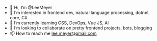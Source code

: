 - 👋 Hi, I’m @LeeMeyer
- 👀 I’m interested in frontend dev, natural language processing, dotnet core, C#
- 🌱 I’m currently learning CSS, DevOps, Vue JS, AI
- 💞️ I’m looking to collaborate on pretty frontend projects, bots, blogging
- 📫 How to reach me lee.meyer@gmail.com

